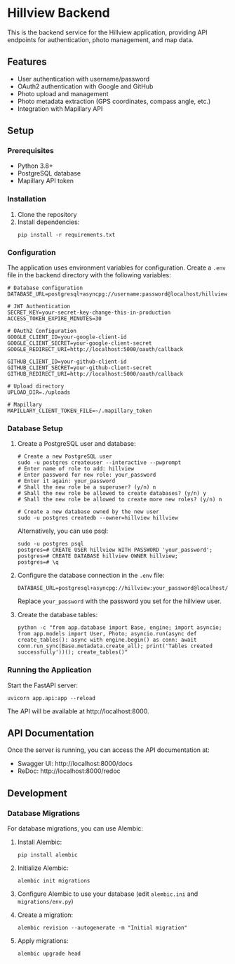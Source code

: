 # Hillview Backend

This is the backend service for the Hillview application, providing API endpoints for authentication, photo management, and map data.

## Features

- User authentication with username/password
- OAuth2 authentication with Google and GitHub
- Photo upload and management
- Photo metadata extraction (GPS coordinates, compass angle, etc.)
- Integration with Mapillary API

## Setup

### Prerequisites

- Python 3.8+
- PostgreSQL database
- Mapillary API token

### Installation

1. Clone the repository
2. Install dependencies:
   ```
   pip install -r requirements.txt
   ```

### Configuration

The application uses environment variables for configuration. Create a `.env` file in the backend directory with the following variables:

```
# Database configuration
DATABASE_URL=postgresql+asyncpg://username:password@localhost/hillview

# JWT Authentication
SECRET_KEY=your-secret-key-change-this-in-production
ACCESS_TOKEN_EXPIRE_MINUTES=30

# OAuth2 Configuration
GOOGLE_CLIENT_ID=your-google-client-id
GOOGLE_CLIENT_SECRET=your-google-client-secret
GOOGLE_REDIRECT_URI=http://localhost:5000/oauth/callback

GITHUB_CLIENT_ID=your-github-client-id
GITHUB_CLIENT_SECRET=your-github-client-secret
GITHUB_REDIRECT_URI=http://localhost:5000/oauth/callback

# Upload directory
UPLOAD_DIR=./uploads

# Mapillary
MAPILLARY_CLIENT_TOKEN_FILE=~/.mapillary_token
```

### Database Setup

1. Create a PostgreSQL user and database:
   ```
   # Create a new PostgreSQL user
   sudo -u postgres createuser --interactive --pwprompt
   # Enter name of role to add: hillview
   # Enter password for new role: your_password
   # Enter it again: your_password
   # Shall the new role be a superuser? (y/n) n
   # Shall the new role be allowed to create databases? (y/n) y
   # Shall the new role be allowed to create more new roles? (y/n) n
   
   # Create a new database owned by the new user
   sudo -u postgres createdb --owner=hillview hillview
   ```

   Alternatively, you can use psql:
   ```
   sudo -u postgres psql
   postgres=# CREATE USER hillview WITH PASSWORD 'your_password';
   postgres=# CREATE DATABASE hillview OWNER hillview;
   postgres=# \q
   ```

2. Configure the database connection in the `.env` file:
   ```
   DATABASE_URL=postgresql+asyncpg://hillview:your_password@localhost/hillview
   ```
   
   Replace `your_password` with the password you set for the hillview user.

3. Create the database tables:
   ```
   python -c "from app.database import Base, engine; import asyncio; from app.models import User, Photo; asyncio.run(async def create_tables(): async with engine.begin() as conn: await conn.run_sync(Base.metadata.create_all); print('Tables created successfully'))(); create_tables()"
   ```

### Running the Application

Start the FastAPI server:

```
uvicorn app.api:app --reload
```

The API will be available at http://localhost:8000.

## API Documentation

Once the server is running, you can access the API documentation at:

- Swagger UI: http://localhost:8000/docs
- ReDoc: http://localhost:8000/redoc

## Development

### Database Migrations

For database migrations, you can use Alembic:

1. Install Alembic:
   ```
   pip install alembic
   ```

2. Initialize Alembic:
   ```
   alembic init migrations
   ```

3. Configure Alembic to use your database (edit `alembic.ini` and `migrations/env.py`)

4. Create a migration:
   ```
   alembic revision --autogenerate -m "Initial migration"
   ```

5. Apply migrations:
   ```
   alembic upgrade head
   ```
